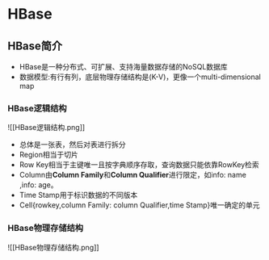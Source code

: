 # HBase

## HBase简介
- HBase是一种分布式、可扩展、支持海量数据存储的NoSQL数据库
- 数据模型:有行有列，底层物理存储结构是(K-V)，更像一个multi-dimensional map

### HBase逻辑结构
![[HBase逻辑结构.png]]
- 总体是一张表，然后对表进行拆分
- Region相当于切片
- Row Key相当于主键唯一且按字典顺序存取，查询数据只能依靠RowKey检索
- Column由**Column Family**和**Column Qualifier**进行限定，如info: name ,info: age。
- Time Stamp用于标识数据的不同版本
- Cell{rowkey,column Family: column Qualifier,time Stamp}唯一确定的单元
### HBase物理存储结构
![[HBase物理存储结构.png]]
